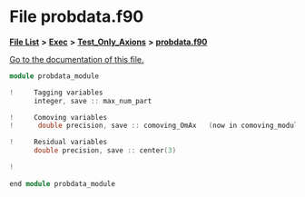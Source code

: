
# File probdata.f90

[**File List**](files.md) **>** [**Exec**](dir_43a12cefb7942b6f49b5b628aafd3192.md) **>** [**Test\_Only\_Axions**](dir_eb24725df855cf6c732a19e4912f662a.md) **>** [**probdata.f90**](probdata_8f90.md)

[Go to the documentation of this file.](probdata_8f90.md) 


````cpp
module probdata_module

!     Tagging variables
      integer, save :: max_num_part

!     Comoving variables
!      double precision, save :: comoving_OmAx   (now in comoving_module)

!     Residual variables
      double precision, save :: center(3)

!     
      
end module probdata_module
````

